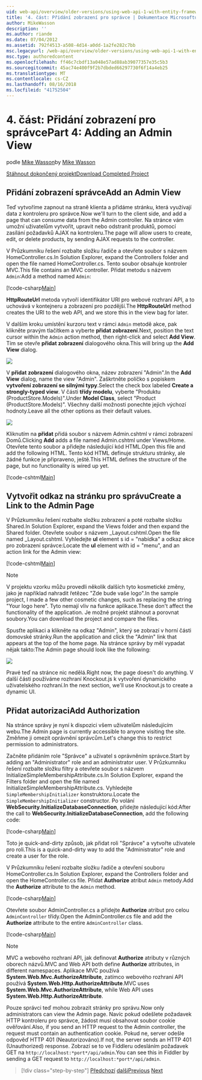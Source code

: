 ```yaml
---
uid: web-api/overview/older-versions/using-web-api-1-with-entity-framework-5/using-web-api-with-entity-framework-part-4
title: '4. část: Přidání zobrazení pro správce | Dokumentace Microsoftu'
author: MikeWasson
description: ''
ms.author: riande
ms.date: 07/04/2012
ms.assetid: 792f4513-a508-4d14-a0dd-1a2fe282c7bb
msc.legacyurl: /web-api/overview/older-versions/using-web-api-1-with-entity-framework-5/using-web-api-with-entity-framework-part-4
msc.type: authoredcontent
ms.openlocfilehash: ff46c7cbdf13a048e57ad88ab39077357e35c5b3
ms.sourcegitcommit: 45ac74e400f9f2b7dbded66297730f6f14a4eb25
ms.translationtype: MT
ms.contentlocale: cs-CZ
ms.lasthandoff: 08/16/2018
ms.locfileid: "41752504"
---
```

<a name="part-4-adding-an-admin-view"></a><span data-ttu-id="eda00-102">4. část: Přidání zobrazení pro správce</span><span class="sxs-lookup"><span data-stu-id="eda00-102">Part 4: Adding an Admin View</span></span>
====================
<span data-ttu-id="eda00-103">podle [Mike Wasson](https://github.com/MikeWasson)</span><span class="sxs-lookup"><span data-stu-id="eda00-103">by [Mike Wasson](https://github.com/MikeWasson)</span></span>

[<span data-ttu-id="eda00-104">Stáhnout dokončený projekt</span><span class="sxs-lookup"><span data-stu-id="eda00-104">Download Completed Project</span></span>](http://code.msdn.microsoft.com/ASP-NET-Web-API-with-afa30545)

## <a name="add-an-admin-view"></a><span data-ttu-id="eda00-105">Přidání zobrazení správce</span><span class="sxs-lookup"><span data-stu-id="eda00-105">Add an Admin View</span></span>

<span data-ttu-id="eda00-106">Teď vytvoříme zapnout na straně klienta a přidáme stránku, která využívají data z kontroleru pro správce.</span><span class="sxs-lookup"><span data-stu-id="eda00-106">Now we'll turn to the client side, and add a page that can consume data from the Admin controller.</span></span> <span data-ttu-id="eda00-107">Na stránce vám umožní uživatelům vytvořit, upravit nebo odstranit produktů, pomocí zasílání požadavků AJAX na kontroleru.</span><span class="sxs-lookup"><span data-stu-id="eda00-107">The page will allow users to create, edit, or delete products, by sending AJAX requests to the controller.</span></span>

<span data-ttu-id="eda00-108">V Průzkumníku řešení rozbalte složku řadiče a otevřete soubor s názvem HomeController.cs.</span><span class="sxs-lookup"><span data-stu-id="eda00-108">In Solution Explorer, expand the Controllers folder and open the file named HomeController.cs.</span></span> <span data-ttu-id="eda00-109">Tento soubor obsahuje kontroler MVC.</span><span class="sxs-lookup"><span data-stu-id="eda00-109">This file contains an MVC controller.</span></span> <span data-ttu-id="eda00-110">Přidat metodu s názvem `Admin`:</span><span class="sxs-lookup"><span data-stu-id="eda00-110">Add a method named `Admin`:</span></span>

[!code-csharp[Main](using-web-api-with-entity-framework-part-4/samples/sample1.cs)]

<span data-ttu-id="eda00-111">**HttpRouteUrl** metoda vytvoří identifikátor URI pro webové rozhraní API, a to uchovává v kontejneru a zobrazení pro pozdější.</span><span class="sxs-lookup"><span data-stu-id="eda00-111">The **HttpRouteUrl** method creates the URI to the web API, and we store this in the view bag for later.</span></span>

<span data-ttu-id="eda00-112">V dalším kroku umístění kurzoru text v rámci `Admin` metodě akce, pak klikněte pravým tlačítkem a vyberte **přidat zobrazení**.</span><span class="sxs-lookup"><span data-stu-id="eda00-112">Next, position the text cursor within the `Admin` action method, then right-click and select **Add View**.</span></span> <span data-ttu-id="eda00-113">Tím se otevře **přidat zobrazení** dialogového okna.</span><span class="sxs-lookup"><span data-stu-id="eda00-113">This will bring up the **Add View** dialog.</span></span>

![](using-web-api-with-entity-framework-part-4/_static/image1.png)

<span data-ttu-id="eda00-114">V **přidat zobrazení** dialogového okna, název zobrazení "Admin".</span><span class="sxs-lookup"><span data-stu-id="eda00-114">In the **Add View** dialog, name the view "Admin".</span></span> <span data-ttu-id="eda00-115">Zaškrtněte políčko s popiskem **vytvoření zobrazení se silnými typy**.</span><span class="sxs-lookup"><span data-stu-id="eda00-115">Select the check box labeled **Create a strongly-typed view**.</span></span> <span data-ttu-id="eda00-116">V části **třídy modelu**, vyberte "Produktu (ProductStore.Models)".</span><span class="sxs-lookup"><span data-stu-id="eda00-116">Under **Model Class**, select "Product (ProductStore.Models)".</span></span> <span data-ttu-id="eda00-117">Všechny další možnosti ponechte jejich výchozí hodnoty.</span><span class="sxs-lookup"><span data-stu-id="eda00-117">Leave all the other options as their default values.</span></span>

![](using-web-api-with-entity-framework-part-4/_static/image2.png)

<span data-ttu-id="eda00-118">Kliknutím na **přidat** přidá soubor s názvem Admin.cshtml v rámci zobrazení Domů.</span><span class="sxs-lookup"><span data-stu-id="eda00-118">Clicking **Add** adds a file named Admin.cshtml under Views/Home.</span></span> <span data-ttu-id="eda00-119">Otevřete tento soubor a přidejte následující kód HTML.</span><span class="sxs-lookup"><span data-stu-id="eda00-119">Open this file and add the following HTML.</span></span> <span data-ttu-id="eda00-120">Tento kód HTML definuje strukturu stránky, ale žádné funkce je připraveno, ještě.</span><span class="sxs-lookup"><span data-stu-id="eda00-120">This HTML defines the structure of the page, but no functionality is wired up yet.</span></span>

[!code-cshtml[Main](using-web-api-with-entity-framework-part-4/samples/sample2.cshtml)]

## <a name="create-a-link-to-the-admin-page"></a><span data-ttu-id="eda00-121">Vytvořit odkaz na stránku pro správu</span><span class="sxs-lookup"><span data-stu-id="eda00-121">Create a Link to the Admin Page</span></span>

<span data-ttu-id="eda00-122">V Průzkumníku řešení rozbalte složku zobrazení a poté rozbalte složku Shared.</span><span class="sxs-lookup"><span data-stu-id="eda00-122">In Solution Explorer, expand the Views folder and then expand the Shared folder.</span></span> <span data-ttu-id="eda00-123">Otevřete soubor s názvem \_Layout.cshtml.</span><span class="sxs-lookup"><span data-stu-id="eda00-123">Open the file named \_Layout.cshtml.</span></span> <span data-ttu-id="eda00-124">Vyhledejte **ul** element s id = "nabídka" a odkaz akce pro zobrazení správce:</span><span class="sxs-lookup"><span data-stu-id="eda00-124">Locate the **ul** element with id = "menu", and an action link for the Admin view:</span></span>

[!code-cshtml[Main](using-web-api-with-entity-framework-part-4/samples/sample3.cshtml)]

> [!NOTE]
> <span data-ttu-id="eda00-125">V projektu vzorku můžu provedli několik dalších tyto kosmetické změny, jako je například nahradit řetězec "Zde bude vaše logo".</span><span class="sxs-lookup"><span data-stu-id="eda00-125">In the sample project, I made a few other cosmetic changes, such as replacing the string "Your logo here".</span></span> <span data-ttu-id="eda00-126">Tyto nemají vliv na funkce aplikace.</span><span class="sxs-lookup"><span data-stu-id="eda00-126">These don't affect the functionality of the application.</span></span> <span data-ttu-id="eda00-127">Je možné projekt stáhnout a porovnat soubory.</span><span class="sxs-lookup"><span data-stu-id="eda00-127">You can download the project and compare the files.</span></span>


<span data-ttu-id="eda00-128">Spusťte aplikaci a klikněte na odkaz "Admin", který se zobrazí v horní části domovské stránky.</span><span class="sxs-lookup"><span data-stu-id="eda00-128">Run the application and click the "Admin" link that appears at the top of the home page.</span></span> <span data-ttu-id="eda00-129">Na stránce správy by měl vypadat nějak takto:</span><span class="sxs-lookup"><span data-stu-id="eda00-129">The Admin page should look like the following:</span></span>

![](using-web-api-with-entity-framework-part-4/_static/image3.png)

<span data-ttu-id="eda00-130">Pravé teď na stránce nic nedělá.</span><span class="sxs-lookup"><span data-stu-id="eda00-130">Right now, the page doesn't do anything.</span></span> <span data-ttu-id="eda00-131">V další části používáme rozhraní Knockout.js k vytvoření dynamického uživatelského rozhraní.</span><span class="sxs-lookup"><span data-stu-id="eda00-131">In the next section, we'll use Knockout.js to create a dynamic UI.</span></span>

## <a name="add-authorization"></a><span data-ttu-id="eda00-132">Přidat autorizaci</span><span class="sxs-lookup"><span data-stu-id="eda00-132">Add Authorization</span></span>

<span data-ttu-id="eda00-133">Na stránce správy je nyní k dispozici všem uživatelům následujícím webu.</span><span class="sxs-lookup"><span data-stu-id="eda00-133">The Admin page is currently accessible to anyone visiting the site.</span></span> <span data-ttu-id="eda00-134">Změňme ji omezit oprávnění správcům.</span><span class="sxs-lookup"><span data-stu-id="eda00-134">Let's change this to restrict permission to administrators.</span></span>

<span data-ttu-id="eda00-135">Začněte přidáním role "Správce" a uživatel s oprávněním správce.</span><span class="sxs-lookup"><span data-stu-id="eda00-135">Start by adding an "Administrator" role and an administrator user.</span></span> <span data-ttu-id="eda00-136">V Průzkumníku řešení rozbalte složku filtry a otevřete soubor s názvem InitializeSimpleMembershipAttribute.cs.</span><span class="sxs-lookup"><span data-stu-id="eda00-136">In Solution Explorer, expand the Filters folder and open the file named InitializeSimpleMembershipAttribute.cs.</span></span> <span data-ttu-id="eda00-137">Vyhledejte `SimpleMembershipInitializer` konstruktoru.</span><span class="sxs-lookup"><span data-stu-id="eda00-137">Locate the `SimpleMembershipInitializer` constructor.</span></span> <span data-ttu-id="eda00-138">Po volání **WebSecurity.InitializeDatabaseConnection**, přidejte následující kód:</span><span class="sxs-lookup"><span data-stu-id="eda00-138">After the call to **WebSecurity.InitializeDatabaseConnection**, add the following code:</span></span>

[!code-csharp[Main](using-web-api-with-entity-framework-part-4/samples/sample4.cs)]

<span data-ttu-id="eda00-139">Toto je quick-and-dirty způsob, jak přidat roli "Správce" a vytvořte uživatele pro roli.</span><span class="sxs-lookup"><span data-stu-id="eda00-139">This is a quick-and-dirty way to add the "Administrator" role and create a user for the role.</span></span>

<span data-ttu-id="eda00-140">V Průzkumníku řešení rozbalte složku řadiče a otevření souboru HomeController.cs.</span><span class="sxs-lookup"><span data-stu-id="eda00-140">In Solution Explorer, expand the Controllers folder and open the HomeController.cs file.</span></span> <span data-ttu-id="eda00-141">Přidat **Authorize** atribut `Admin` metody.</span><span class="sxs-lookup"><span data-stu-id="eda00-141">Add the **Authorize** attribute to the `Admin` method.</span></span>

[!code-csharp[Main](using-web-api-with-entity-framework-part-4/samples/sample5.cs)]

<span data-ttu-id="eda00-142">Otevřete soubor AdminController.cs a přidejte **Authorize** atribut pro celou `AdminController` třídy.</span><span class="sxs-lookup"><span data-stu-id="eda00-142">Open the AdminController.cs file and add the **Authorize** attribute to the entire `AdminController` class.</span></span>

[!code-csharp[Main](using-web-api-with-entity-framework-part-4/samples/sample6.cs)]

> [!NOTE]
> <span data-ttu-id="eda00-143">MVC a webového rozhraní API, jak definovat **Authorize** atributy v různých oborech názvů.</span><span class="sxs-lookup"><span data-stu-id="eda00-143">MVC and Web API both define **Authorize** attributes, in different namespaces.</span></span> <span data-ttu-id="eda00-144">Aplikace MVC používá **System.Web.Mvc.AuthorizeAttribute**, zatímco webového rozhraní API používá **System.Web.Http.AuthorizeAttribute**.</span><span class="sxs-lookup"><span data-stu-id="eda00-144">MVC uses **System.Web.Mvc.AuthorizeAttribute**, while Web API uses **System.Web.Http.AuthorizeAttribute**.</span></span>


<span data-ttu-id="eda00-145">Pouze správci teď mohou zobrazit stránky pro správu.</span><span class="sxs-lookup"><span data-stu-id="eda00-145">Now only administrators can view the Admin page.</span></span> <span data-ttu-id="eda00-146">Navíc pokud odešlete požadavek HTTP kontroleru pro správce, žádost musí obsahovat soubor cookie ověřování.</span><span class="sxs-lookup"><span data-stu-id="eda00-146">Also, if you send an HTTP request to the Admin controller, the request must contain an authentication cookie.</span></span> <span data-ttu-id="eda00-147">Pokud ne, server odešle odpověď HTTP 401 (Neautorizováno).</span><span class="sxs-lookup"><span data-stu-id="eda00-147">If not, the server sends an HTTP 401 (Unauthorized) response.</span></span> <span data-ttu-id="eda00-148">Zobrazí se to ve Fiddleru odesláním požadavek GET na `http://localhost:*port*/api/admin`.</span><span class="sxs-lookup"><span data-stu-id="eda00-148">You can see this in Fiddler by sending a GET request to `http://localhost:*port*/api/admin`.</span></span>

> [!div class="step-by-step"]
> <span data-ttu-id="eda00-149">[Předchozí](using-web-api-with-entity-framework-part-3.md)
> [další](using-web-api-with-entity-framework-part-5.md)</span><span class="sxs-lookup"><span data-stu-id="eda00-149">[Previous](using-web-api-with-entity-framework-part-3.md)
[Next](using-web-api-with-entity-framework-part-5.md)</span></span>
